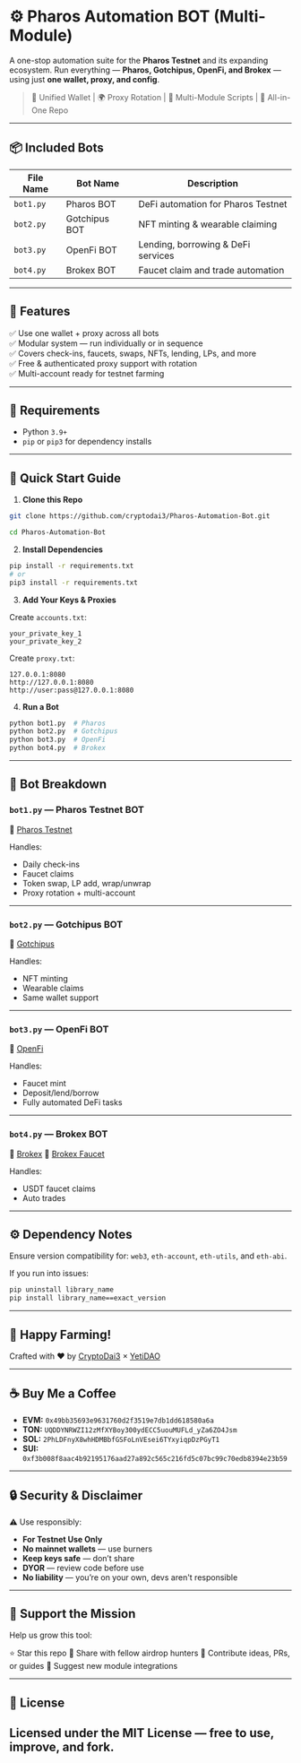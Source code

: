 # ⚙️ Pharos Automation BOT (Multi-Module)

A one-stop automation suite for the **Pharos Testnet** and its expanding ecosystem. Run everything — **Pharos, Gotchipus, OpenFi, and Brokex** — using just **one wallet, proxy, and config**.

> 🔑 Unified Wallet | 🌍 Proxy Rotation | 🧩 Multi-Module Scripts | 📁 All-in-One Repo

---

## 📦 Included Bots

| File Name | Bot Name      | Description                        |
| --------- | ------------- | ---------------------------------- |
| `bot1.py` | Pharos BOT    | DeFi automation for Pharos Testnet |
| `bot2.py` | Gotchipus BOT | NFT minting & wearable claiming    |
| `bot3.py` | OpenFi BOT    | Lending, borrowing & DeFi services |
| `bot4.py` | Brokex BOT    | Faucet claim and trade automation  |

---

## 🧠 Features

✅ Use one wallet + proxy across all bots  
✅ Modular system — run individually or in sequence  
✅ Covers check-ins, faucets, swaps, NFTs, lending, LPs, and more  
✅ Free & authenticated proxy support with rotation  
✅ Multi-account ready for testnet farming  

---

## 🔧 Requirements

* Python `3.9+`
* `pip` or `pip3` for dependency installs

---

## 🚀 Quick Start Guide

1. **Clone this Repo**

```bash
git clone https://github.com/cryptodai3/Pharos-Automation-Bot.git
```
```bash
cd Pharos-Automation-Bot
```

2. **Install Dependencies**

```bash
pip install -r requirements.txt
# or
pip3 install -r requirements.txt
```

3. **Add Your Keys & Proxies**

Create `accounts.txt`:

```
your_private_key_1
your_private_key_2
```

Create `proxy.txt`:

```
127.0.0.1:8080
http://127.0.0.1:8080
http://user:pass@127.0.0.1:8080
```

4. **Run a Bot**

```bash
python bot1.py  # Pharos
python bot2.py  # Gotchipus
python bot3.py  # OpenFi
python bot4.py  # Brokex
```

---

## 🤖 Bot Breakdown

### `bot1.py` — **Pharos Testnet BOT**

🔗 [Pharos Testnet](https://testnet.pharosnetwork.xyz/experience?inviteCode=8G8MJ3zGE5B7tJgP)

Handles:

* Daily check-ins
* Faucet claims
* Token swap, LP add, wrap/unwrap
* Proxy rotation + multi-account

---

### `bot2.py` — **Gotchipus BOT**

🔗 [Gotchipus](https://gotchipus.com/)

Handles:

* NFT minting
* Wearable claims
* Same wallet support

---

### `bot3.py` — **OpenFi BOT**

🔗 [OpenFi](https://app.open-fi.xyz/)

Handles:

* Faucet mint
* Deposit/lend/borrow
* Fully automated DeFi tasks

---

### `bot4.py` — **Brokex BOT**

🔗 [Brokex](https://app.brokex.trade/)
🚰 [Brokex Faucet](https://brokex.trade/faucet)

Handles:

* USDT faucet claims
* Auto trades

---

## ⚙️ Dependency Notes

Ensure version compatibility for:
`web3`, `eth-account`, `eth-utils`, and `eth-abi`.

If you run into issues:

```bash
pip uninstall library_name
pip install library_name==exact_version
```

---

## 🌾 Happy Farming!

Crafted with ❤️ by [CryptoDai3](https://t.me/cryptodai3) × [YetiDAO](https://t.me/YetiDAO)

---

## ☕ Buy Me a Coffee

* **EVM:** `0x49bb35693e9631760d2f3519e7db1dd618580a6a`
* **TON:** `UQDDYNRWZI12zMfXYBoy300ydECC5uouMUFLd_yZa6ZO4Jsm`
* **SOL:** `2PhLDFnyX8whHDMBbfGSFoLnVEsei6TYxyiqpDzPGyT1`
* **SUI:** `0xf3b008f8aac4b92195176aad27a892c565c216fd5c07bc99c70edb8394e23b59`

---

## 🔒 Security & Disclaimer

⚠️ Use responsibly:

* **For Testnet Use Only**
* **No mainnet wallets** — use burners
* **Keep keys safe** — don’t share
* **DYOR** — review code before use
* **No liability** — you’re on your own, devs aren't responsible

---

## 🙌 Support the Mission

Help us grow this tool:

⭐ Star this repo
🔗 Share with fellow airdrop hunters
🧠 Contribute ideas, PRs, or guides
🧪 Suggest new module integrations

---

## 📄 License

Licensed under the **MIT License** — free to use, improve, and fork.
---
